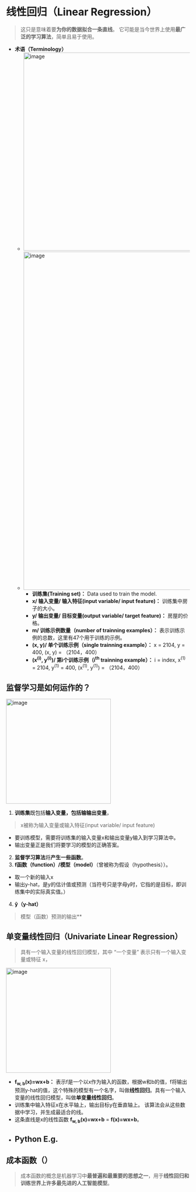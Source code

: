# **线性回归（Linear Regression）**
> 这只是意味着要**为你的数据拟合一条直线**。 它可能是当今世界上使用**最广泛的学习算法**，简单且易于使用。
- **术语（Terminology）**
  - <img width="542" alt="image" src="https://github.com/user-attachments/assets/766b0063-ab2d-493b-aa3a-583abd4cca51">
  - <img width="925" alt="image" src="https://github.com/user-attachments/assets/4fb1b7c4-6376-4510-9e59-122c3cec543a">
  
    - **训练集(Training set)：** Data used to train the model.
    - **x/ 输入变量/ 输入特征(input variable/ input feature)：** 训练集中房子的大小。
    - **y/ 输出变量/ 目标变量(output variable/ target feature)：** 房屋的价格。
    - **m/ 训练示例数量（number of trainning examples）：** 表示训练示例的总数，这里有47个用于训练的示例。
    - **(x, y)/ 单个训练示例（single trainning example）：** x = 2104, y = 400, (x, y) = （2104，400）
    - **(x<sup>(i)</sup>, y<sup>(i)</sup>)/ 第i个训练示例（i<sup>th</sup> trainning example）：** i = index, x<sup>(1)</sup> = 2104, y<sup>(1)</sup> = 400, (x<sup>(1)</sup>, y<sup>(1)</sup>) = （2104，400）

## **监督学习是如何运作的？**
<img width="287" alt="image" src="https://github.com/user-attachments/assets/b700c0a6-a900-45ef-af1d-44ee4b301b5e">

1. **训练集**既包括**输入变量，包括输输出变量**，
> x被称为输入变量或输入特征(input variable/ input feature)
  - 要训练模型，需要将训练集的输入变量x和输出变量y输入到学习算法中。
  - 输出变量正是我们将要学习的模型的正确答案。
2. **监督学习算法**将**产生一些函数**。
3. **f函数（function）/模型（model）**（曾被称为假设（hypothesis））。
  - 取一个新的输入x
  - 输出y-hat，是y的估计值或预测（当符号只是字母y时，它指的是目标，即训练集中的实际真实值。）
4. **ŷ（y-hat）**
> 模型（函数）预测的输出**

## **单变量线性回归（Univariate Linear Regression）**
> 具有一个输入变量的线性回归模型，其中 “一个变量” 表示只有一个输入变量或特征 x，
<img width="287" alt="image" src="https://github.com/user-attachments/assets/e95827f1-2f47-4b80-b4fd-6999ca7a727d">

- **f<sub>w, b</sub>(x)=wx+b：** 表示f是一个以x作为输入的函数，根据w和b的值，f将输出预测y-hat的值，这个特殊的模型有一个名字，叫做**线性回归**。具有一个输入变量的线性回归模型，叫做**单变量线性回归**。
- 训练集中输入特征x在水平轴上，输出目标y在垂直轴上。 该算法会从这些数据中学习，并生成最适合的线。 
- 这条直线是x的线性函数 **f<sub>w, b</sub>(x)=wx+b** = **f(x)=wx+b**。
- Python E.g.
  - 
 ## **成本函数（）**
 > 成本函数的概念是机器学习中**最普遍和最重要的思想之一**，用于**线性回归和训练世界上许多最先进的人工智能模型**。
>
> 
